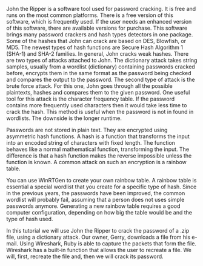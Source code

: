 John the Ripper is a software tool used for password cracking. It is free and runs on the most common platforms. There is a free version of this software, which is frequently used. If the user needs an enhanced version of this software, there are available versions for purchase. This software brings many password crackers and hash types detectors in one package. Some of the hashes that John can crack are based on DES, Blowfish, or MD5. The newest types of hash functions are Secure Hash Algorithm 1 (SHA-1) and SHA-2 families. In general, John cracks weak hashes. There are two types of attacks attached to John. The dictionary attack takes string samples, usually from a wordlist (dictionary) containing passwords cracked before, encrypts them in the same format as the password being checked and compares the output to the password. The second type of attack is the brute force attack. For this one, John goes through all the possible plaintexts, hashes and compares them to the given password. One useful tool for this attack is the character frequency table. If the password contains more frequently used characters then it would take less time to crack the hash. This method is useful when the password is not in found in wordlists. The downside is the longer runtime. 

Passwords are not stored in plain text. They are encrypted using asymmetric hash functions. A hash is a function that transforms the input into an encoded string of characters with fixed length. The function behaves like a normal mathematical function, transforming the input. The difference is that a hash function makes the reverse impossible unless the function is known. A common attack on such an encryption is a rainbow table. 

You can use WinRTGen to create your own rainbow table. A rainbow table is essential a special wordlist that you create for a specific type of hash. Since in the previous years, the passwords have been improved, the common wordlist will probably fail, assuming that a person does not uses simple passwords anymore. Generating a new rainbow table requires a good computer configuration, depending on how big the table would be and the type of hash used. 

In this tutorial we will use John the Ripper to crack the password of a .zip file, using a dictionary attack. Our owner, Gerry, downloads a file from his e-mail. Using Wireshark, Ruby is able to capture the packets that form the file. Wireshark has a built-in function that allows the user to recreate a file. We will, first, recreate the file and, then we will crack its password. 
